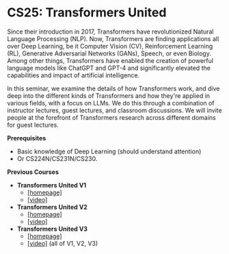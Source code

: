 # CS25: Transformers United
 Since their introduction in 2017, Transformers have revolutionized Natural Language Processing (NLP). Now, Transformers are finding applications all over Deep Learning, be it Computer Vision (CV), Reinforcement Learning (RL), Generative Adversarial Networks (GANs), Speech, or even Biology. Among other things, Transformers have enabled the creation of powerful language models like ChatGPT and GPT-4 and significantly elevated the capabilities and impact of artificial intelligence.

In this seminar, we examine the details of how Transformers work, and dive deep into the different kinds of Transformers and how they're applied in various fields, with a focus on LLMs. We do this through a combination of instructor lectures, guest lectures, and classroom discussions. We will invite people at the forefront of Transformers research across different domains for guest lectures. 

**Prerequisites**
- Basic knowledge of Deep Learning (should understand attention)
- Or CS224N/CS231N/CS230. 

**Previous Courses**
- **Transformers United V1**
  - [[homepage]](https://web.stanford.edu/class/cs25/prev_years/2021_fall/index.html)
  - [[video]](https://www.youtube.com/watch?v=P127jhj-8-Y&list=PLoROMvodv4rNiJRchCzutFw5ItR_Z27CM)
- **Transformers United V2**
  - [[homepage]](https://web.stanford.edu/class/cs25/prev_years/2023_winter/index.html)
  - [[video]](https://www.youtube.com/watch?v=XfpMkf4rD6E&list=PLVVTN-yNn8rvEwlY8ClxDUWeVPVfdifYj)
- **Transformers United V3**
  - [[homepage]](https://web.stanford.edu/class/cs25/)
  - [[video]](https://www.youtube.com/playlist?list=PLoROMvodv4rNiJRchCzutFw5ItR_Z27CM) (all of V1, V2, V3)

